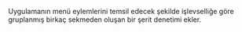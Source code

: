 ﻿Uygulamanın menü eylemlerini temsil edecek şekilde işlevselliğe göre gruplanmış birkaç sekmeden oluşan bir şerit denetimi ekler.